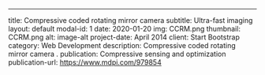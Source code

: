 ---
title: Compressive coded rotating mirror camera 
subtitle: Ultra-fast imaging
layout: default
modal-id: 1
date: 2020-01-20
img: CCRM.png
thumbnail: CCRM.png
alt: image-alt
project-date: April 2014
client: Start Bootstrap
category: Web Development
description: Compressive coded rotating mirror camera . 
publication: Compressive sensing and optimization
publication-url: https://www.mdpi.com/979854
